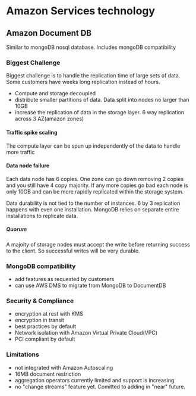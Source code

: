 # Amazon Services technology

## Amazon Document DB
Similar to mongoDB nosql database. Includes mongoDB compatibility

### Biggest Challenge
Biggest challenge is to handle the replication time of large sets of data. Some customers have weeks long replication instead of hours.

* Compute and storage decoupled
* distribute smaller partitions of data. Data split into nodes no larger than 10GB
* increase the replication of data in the storage layer. 6 way replication across 3 AZ(amazon zones)

#### Traffic spike scaling
The compute layer can be spun up independently of the data to handle more traffic

#### Data node failure
Each data node has 6 copies. One zone can go down removing 2 copies and you still have 4 copy majority. If any more copies go bad each node is only 10GB and can be more rapidly replicated within the storage system.

Data durability is not tied to the number of instances. 6 by 3 replication happens with even one installation. MongoDB relies on separate entire installations to replicate data.

##### Quorum
A majoity of storage nodes must accept the write before returning success to the client. So successful writes will be very durable. 

### MongoDB compatibility
* add features as requested by customers
* can use AWS DMS to migrate from MongoDB to DocumentDB

### Security & Compliance
* encryption at rest with KMS
* encryption in transit
* best practices by default
* Network isolation with Amazon Virtual Private Cloud(VPC)
* PCI compliant by default

### Limitations
* not integrated with Amazon Autoscaling
* 16MB document restriction
* aggregation operators currently limited and support is increasing
* no "change streams" feature yet. Comitted to adding in "near" future.
